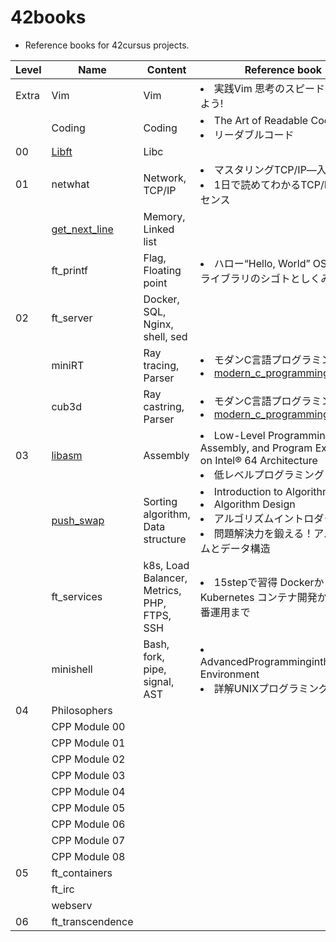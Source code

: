 # 42books
- Reference books for 42cursus projects.

| Level | Name                                                           | Content                                     | Reference book                                                                                                                                           |
|-------|----------------------------------------------------------------|---------------------------------------------|----------------------------------------------------------------------------------------------------------------------------------------------------------|
| Extra | Vim                                                            | Vim                                         | <li>実践Vim 思考のスピードで編集しよう!</li>                                                                                                             |
|       | Coding                                                         | Coding                                      | <li>The Art of Readable Code</li><li>リーダブルコード</li>                                                                                               |
| 00    | [Libft](https://github.com/solareenlo/42libft)                 | Libc                                        |                                                                                                                                                          |
| 01    | netwhat                                                        | Network, TCP/IP                             | <li>マスタリングTCP/IP―入門編―</li><li>1日で読めてわかるTCP/IPのエッセンス</li>                                                                          |
|       | [get_next_line](https://github.com/solareenlo/42get_next_line) | Memory, Linked list                         |                                                                                                                                                          |
|       | ft_printf                                                      | Flag, Floating point                        | <li>ハロー“Hello, World” OSと標準ライブラリのシゴトとしくみ</li>                                                                                         |
| 02    | ft_server                                                      | Docker, SQL, Nginx, shell, sed              |                                                                                                                                                          |
|       | miniRT                                                         | Ray tracing, Parser                         | <li>モダンC言語プログラミング</li><li>[modern_c_programming](https://github.com/solareenlo/modern_c_programming)</li>                                    |
|       | cub3d                                                          | Ray castring, Parser                        | <li>モダンC言語プログラミング</li><li>[modern_c_programming](https://github.com/solareenlo/modern_c_programming)</li>                                    |
| 03    | [libasm](https://github.com/solareenlo/42libasm)               | Assembly                                    | <li>Low-Level Programming: C, Assembly, and Program Execution on Intel® 64 Architecture</li><li>低レベルプログラミング</li>                              |
|       | [push_swap](https://github.com/solareenlo/42push_swap)         | Sorting algorithm, Data structure           | <li>Introduction to Algorithms</li><li>Algorithm Design</li><li>アルゴリズムイントロダクション</li><li>問題解決力を鍛える！アルゴリズムとデータ構造</li> |
|       | ft_services                                                    | k8s, Load Balancer, Metrics, PHP, FTPS, SSH | <li>15stepで習得 Dockerから入るKubernetes コンテナ開発からK8s本番運用まで</li>                                                                           |
|       | minishell                                                      | Bash, fork, pipe, signal, AST               | <li>AdvancedProgrammingintheUNIX® Environment</li><li>詳解UNIXプログラミング</li>                                                                        |
| 04    | Philosophers                                                   |                                             |                                                                                                                                                          |
|       | CPP Module 00                                                  |                                             |                                                                                                                                                          |
|       | CPP Module 01                                                  |                                             |                                                                                                                                                          |
|       | CPP Module 02                                                  |                                             |                                                                                                                                                          |
|       | CPP Module 03                                                  |                                             |                                                                                                                                                          |
|       | CPP Module 04                                                  |                                             |                                                                                                                                                          |
|       | CPP Module 05                                                  |                                             |                                                                                                                                                          |
|       | CPP Module 06                                                  |                                             |                                                                                                                                                          |
|       | CPP Module 07                                                  |                                             |                                                                                                                                                          |
|       | CPP Module 08                                                  |                                             |                                                                                                                                                          |
| 05    | ft_containers                                                  |                                             |                                                                                                                                                          |
|       | ft_irc                                                         |                                             |                                                                                                                                                          |
|       | webserv                                                        |                                             |                                                                                                                                                          |
| 06    | ft_transcendence                                               |                                             |                                                                                                                                                          |
